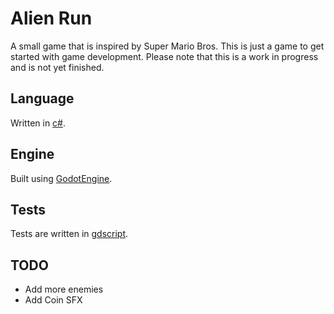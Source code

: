 # Alien Run
A small game that is inspired by Super Mario Bros. This is just a game to get started with game development. Please note that this is a work in progress and is not yet finished.

## Language
Written in [c#](https://docs.microsoft.com/en-us/dotnet/csharp/).

## Engine
Built using [GodotEngine](https://godotengine.org/).

## Tests
Tests are written in [gdscript](https://docs.godotengine.org/en/stable/tutorials/scripting/gdscript/gdscript_basics.html).

## TODO
* Add more enemies
* Add Coin SFX
